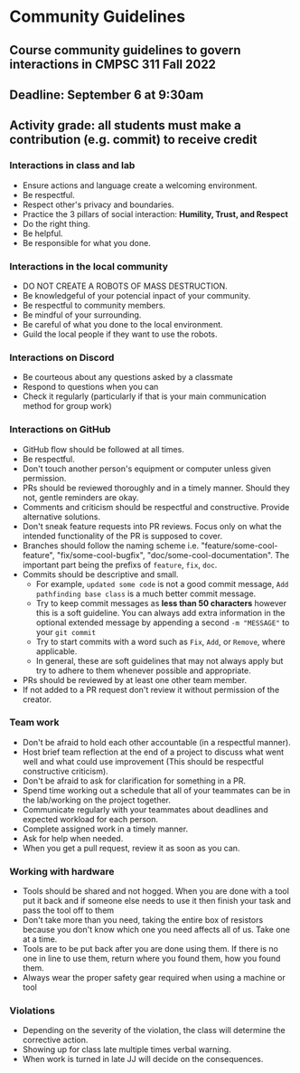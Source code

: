 # Community Guidelines

## Course community guidelines to govern interactions in CMPSC 311 Fall 2022

## Deadline: September 6 at 9:30am

## Activity grade: all students must make a contribution (e.g. commit) to receive credit

### Interactions in class and lab
 - Ensure actions and language create a welcoming environment.
 - Be respectful.
 - Respect other's privacy and boundaries.
 - Practice the 3 pillars of social interaction: **Humility, Trust, and Respect**
 - Do the right thing.
 - Be helpful.
 - Be responsible for what you done.
 
### Interactions in the local community
- DO NOT CREATE A ROBOTS OF MASS DESTRUCTION.
- Be knowledgeful of your potencial inpact of your community. 
- Be respectful to community members.
- Be mindful of your surrounding.
- Be careful of what you done to the local environment.
- Guild the local people if they want to use the robots.

### Interactions on Discord
- Be courteous about any questions asked by a classmate
- Respond to questions when you can
- Check it regularly (particularly if that is your main communication method for group work)

### Interactions on GitHub
 - GitHub flow should be followed at all times.
 - Be respectful.
 - Don't touch another person's equipment or computer unless given permission.
 - PRs should be reviewed thoroughly and in a timely manner. Should they not, gentle reminders are okay.
 - Comments and criticism should be respectful and constructive. Provide alternative solutions.
 - Don't sneak feature requests into PR reviews. Focus only on what the intended functionality of the PR is supposed to cover.
 - Branches should follow the naming scheme i.e. "feature/some-cool-feature", "fix/some-cool-bugfix", "doc/some-cool-documentation". The important part being the prefixs of `feature`, `fix`, `doc`.
 - Commits should be descriptive and small.
   - For example, `updated some code` is not a good commit message, `Add pathfinding base class` is a much better commit message.
   - Try to keep commit messages as **less than 50 characters** however this is a soft guideline. You can always add extra information in the optional extended message by appending a second `-m "MESSAGE"` to your `git commit`
   - Try to start commits with a word such as `Fix`, `Add`, or `Remove`, where applicable.
   - In general, these are soft guidelines that may not always apply but try to adhere to them whenever possible and appropriate.
 - PRs should be reviewed by at least one other team member.
 - If not added to a PR request don't review it without permission of the creator.

### Team work
 - Don't be afraid to hold each other accountable (in a respectful manner).
 - Host brief team reflection at the end of a project to discuss what went well and what could use improvement (This should be respectful constructive criticism).
 - Don't be afraid to ask for clarification for something in a PR.
 - Spend time working out a schedule that all of your teammates can be in the lab/working on the project together.
 - Communicate regularly with your teammates about deadlines and expected workload for each person.
 - Complete assigned work in a timely manner.
 - Ask for help when needed.
 - When you get a pull request, review it as soon as you can.

### Working with hardware
 - Tools should be shared and not hogged. When you are done with a tool put it back and if someone else needs to use it then finish your task and pass the tool off to them
 - Don't take more than you need, taking the entire box of resistors because you don't know which one you need affects all of us. Take one at a time.
 - Tools are to be put back after you are done using them. If there is no one in line to use them, return where you found them, how you found them.
 - Always wear the proper safety gear required when using a machine or tool

### Violations
- Depending on the severity of the violation, the class will determine the corrective action. 
- Showing up for class late multiple times verbal warning. 
- When work is turned in late JJ will decide on the consequences.
